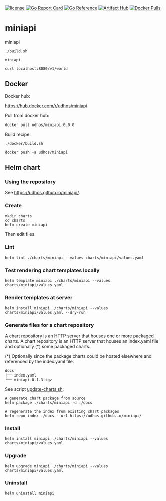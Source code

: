 [![license](http://img.shields.io/badge/license-MIT-blue.svg)](https://github.com/udhos/gateboard/blob/main/LICENSE)
[![Go Report Card](https://goreportcard.com/badge/github.com/udhos/miniapi)](https://goreportcard.com/report/github.com/udhos/miniapi)
[![Go Reference](https://pkg.go.dev/badge/github.com/udhos/miniapi.svg)](https://pkg.go.dev/github.com/udhos/miniapi)
[![Artifact Hub](https://img.shields.io/endpoint?url=https://artifacthub.io/badge/repository/miniapi)](https://artifacthub.io/packages/search?repo=miniapi)
[![Docker Pulls](https://img.shields.io/docker/pulls/udhos/miniapi)](https://hub.docker.com/r/udhos/miniapi)

# miniapi
miniapi

```
./build.sh

miniapi

curl localhost:8080/v1/world
```

## Docker

Docker hub:

https://hub.docker.com/r/udhos/miniapi

Pull from docker hub:

```
docker pull udhos/miniapi:0.0.0
```

Build recipe:

```
./docker/build.sh

docker push -a udhos/miniapi
```

## Helm chart

### Using the repository

See <https://udhos.github.io/miniapi/>.

### Create

```
mkdir charts
cd charts
helm create miniapi
```

Then edit files.

### Lint

```
helm lint ./charts/miniapi --values charts/miniapi/values.yaml
```

### Test rendering chart templates locally

```
helm template miniapi ./charts/miniapi --values charts/miniapi/values.yaml
```

### Render templates at server

```
helm install miniapi ./charts/miniapi --values charts/miniapi/values.yaml --dry-run
```

### Generate files for a chart repository

A chart repository is an HTTP server that houses one or more packaged charts.
A chart repository is an HTTP server that houses an index.yaml file and optionally (*) some packaged charts.

(*) Optionally since the package charts could be hosted elsewhere and referenced by the index.yaml file.

    docs
    ├── index.yaml
    └── miniapi-0.1.3.tgz

See script [update-charts.sh](update-charts.sh):

    # generate chart package from source
    helm package ./charts/miniapi -d ./docs

    # regenerate the index from existing chart packages
    helm repo index ./docs --url https://udhos.github.io/miniapi/

### Install

```
helm install miniapi ./charts/miniapi --values charts/miniapi/values.yaml
```

### Upgrade

```
helm upgrade miniapi ./charts/miniapi --values charts/miniapi/values.yaml
```

### Uninstall

```
helm uninstall miniapi
```
